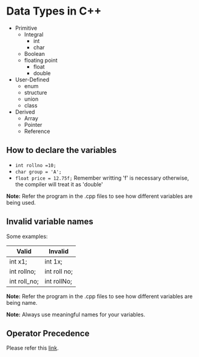 # Data Types in C++

- Primitive
  - Integral
    - int
    - char
  - Boolean
  - floating point
    - float
    - double
- User-Defined
  - enum
  - structure
  - union
  - class
- Derived
  - Array
  - Pointer
  - Reference

## How to declare the variables

- `int rollno =10;`
- `char group = 'A';`
- `float price = 12.75f;` Remember writting 'f' is necessary otherwise, the compiler will treat it as 'double'

**Note:** Refer the program in the .cpp files to see how different variables are being used.

## Invalid variable names

Some examples:

| Valid        | Invalid      |
| ------------ | ------------ |
| int x1;      | int 1x;      |
| int rollno;  | int roll no; |
| int roll_no; | int rollNo;  |

**Note:** Refer the program in the .cpp files to see how different variables are being name.

**Note:** Always use meaningful names for your variables.

## Operator Precedence

Please refer this [link](https://www.tutorialspoint.com/Operators-Precedence-in-Cplusplus).
